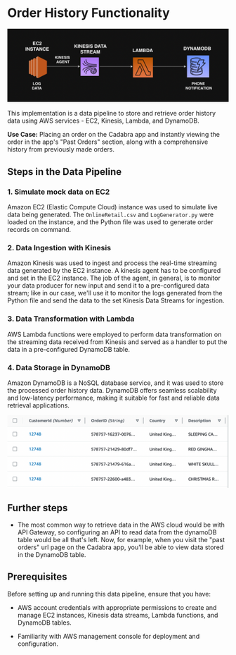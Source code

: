 # Order History Functionality

![ScreenShot](/assets/images/01.png)

This implementation is a data pipeline to store and retrieve order history data using AWS services - EC2, Kinesis, Lambda, and DynamoDB. 

**Use Case:** Placing an order on the Cadabra app and instantly viewing the order in the app's "Past Orders" section, along with a comprehensive history from previously made orders.

## Steps in the Data Pipeline

### 1. Simulate mock data on EC2

Amazon EC2 (Elastic Compute Cloud) instance was used to simulate live data being generated. The `OnlineRetail.csv` and `LogGenerator.py` were loaded on the instance, and the Python file was used to generate order records on command.


### 2. Data Ingestion with Kinesis

Amazon Kinesis was used to ingest and process the real-time streaming data generated by the EC2 instance. A kinesis agent has to be configured and set in the EC2 instance. The job of the agent, in general, is to monitor your data producer for new input and send it to a pre-configured data stream; like in our case, we'll use it to monitor the logs generated from the Python file and send the data to the set Kinesis Data Streams for ingestion.

### 3. Data Transformation with Lambda

AWS Lambda functions were employed to perform data transformation on the streaming data received from Kinesis and served as a handler to put the data in a pre-configured DynamoDB table. 

### 4. Data Storage in DynamoDB

Amazon DynamoDB is a NoSQL database service, and it was used to store the processed order history data. DynamoDB offers seamless scalability and low-latency performance, making it suitable for fast and reliable data retrieval applications.

![ScreenShot](/assets/images/DynamoDB.png)

## Further steps
- The most common way to retrieve data in the AWS cloud would be with API Gateway, so configuring an API to read data from the dynamoDB table would be all that's left. Now, for example, when you visit the "past orders" url page on the Cadabra app, you'll be able to view data stored in the DynamoDB table.



## Prerequisites

Before setting up and running this data pipeline, ensure that you have:

- AWS account credentials with appropriate permissions to create and manage EC2 instances, Kinesis data streams, Lambda functions, and DynamoDB tables.

- Familiarity with AWS management console for deployment and configuration.

